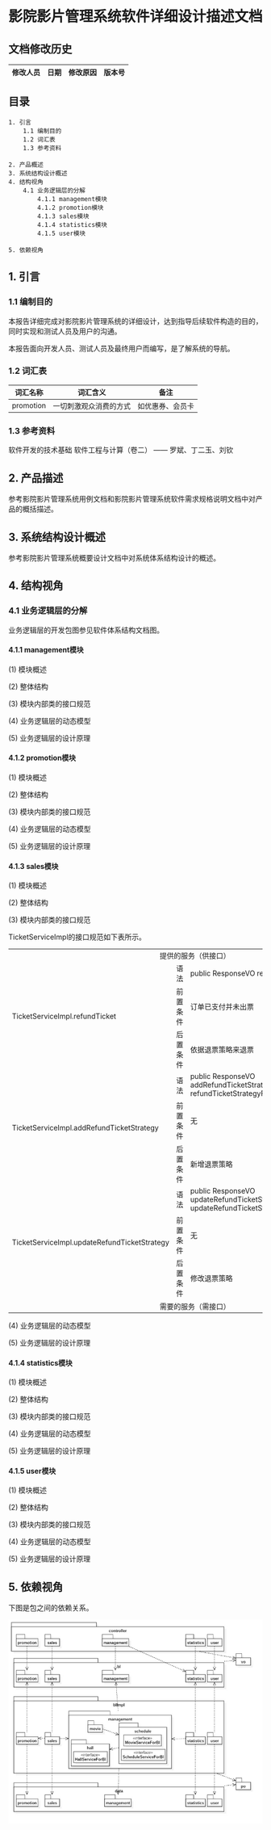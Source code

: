 # 影院影片管理系统软件详细设计描述文档

## 文档修改历史

| 修改人员 | 日期 | 修改原因 | 版本号 |
|:--------:| ---- | -------- | ------ |

## 目录

	1. 引言
		1.1 编制目的
		1.2 词汇表
		1.3 参考资料

	2. 产品概述
	3. 系统结构设计概述
	4. 结构视角
		4.1 业务逻辑层的分解
			4.1.1 management模块
			4.1.2 promotion模块
			4.1.3 sales模块
			4.1.4 statistics模块
			4.1.5 user模块

	5. 依赖视角

## 1. 引言

### 1.1 编制目的

本报告详细完成对影院影片管理系统的详细设计，达到指导后续软件构造的目的，同时实现和测试人员及用户的沟通。

本报告面向开发人员、测试人员及最终用户而编写，是了解系统的导航。

### 1.2 词汇表

| 词汇名称 | 词汇含义 | 备注 |
|:--------:|:--------:|:----:|
| promotion | 一切刺激观众消费的方式 | 如优惠券、会员卡 |

### 1.3 参考资料

软件开发的技术基础 软件工程与计算（卷二） —— 罗斌、丁二玉、刘钦

## 2. 产品描述

参考影院影片管理系统用例文档和影院影片管理系统软件需求规格说明文档中对产品的概括描述。

## 3. 系统结构设计概述

参考影院影片管理系统概要设计文档中对系统体系结构设计的概述。

## 4. 结构视角

### 4.1 业务逻辑层的分解

业务逻辑层的开发包图参见软件体系结构文档图。

#### 4.1.1 management模块

(1) 模块概述

(2) 整体结构

(3) 模块内部类的接口规范

(4) 业务逻辑层的动态模型

(5) 业务逻辑层的设计原理

#### 4.1.2 promotion模块

(1) 模块概述

(2) 整体结构

(3) 模块内部类的接口规范

(4) 业务逻辑层的动态模型

(5) 业务逻辑层的设计原理

#### 4.1.3 sales模块

(1) 模块概述

(2) 整体结构

(3) 模块内部类的接口规范

TicketServiceImpl的接口规范如下表所示。

<table>
<tr><td colspan="3"><center>提供的服务（供接口）</center></td></tr>

<tr><td rowspan="4">TicketServiceImpl.refundTicket</td></tr>
<tr><td>语法</td><td>public ResponseVO refundTicket(int ticketId)</td></tr>
<tr><td>前置条件</td><td>订单已支付并未出票</td></tr>
<tr><td>后置条件</td><td>依据退票策略来退票</td></tr>

<tr><td rowspan="4">TicketServiceImpl.addRefundTicketStrategy</td></tr>
<tr><td>语法</td><td>public ResponseVO addRefundTicketStrategy(RefundTicketStrategyForm refundTicketStrategyForm)</td></tr>
<tr><td>前置条件</td><td>无</td></tr>
<tr><td>后置条件</td><td>新增退票策略</td></tr>

<tr><td rowspan="4">TicketServiceImpl.updateRefundTicketStrategy</td></tr>
<tr><td>语法</td><td>public ResponseVO updateRefundTicketStrategy(RefundTicketStrategyForm updateRefundTicketStrategyForm)</td></tr>
<tr><td>前置条件</td><td>无</td></tr>
<tr><td>后置条件</td><td>修改退票策略</td></tr>

<tr><td colspan="3"><center>需要的服务（需接口）</center></td></tr>

<table>


(4) 业务逻辑层的动态模型

(5) 业务逻辑层的设计原理

#### 4.1.4 statistics模块

(1) 模块概述

(2) 整体结构

(3) 模块内部类的接口规范

(4) 业务逻辑层的动态模型

(5) 业务逻辑层的设计原理

#### 4.1.5 user模块

(1) 模块概述

(2) 整体结构

(3) 模块内部类的接口规范

(4) 业务逻辑层的动态模型

(5) 业务逻辑层的设计原理

## 5. 依赖视角

下图是包之间的依赖关系。

![](https://raw.githubusercontent.com/president-for-life/NJU-SF2/master/%E8%AF%A6%E7%BB%86%E8%AE%BE%E8%AE%A1%E6%8F%8F%E8%BF%B0%E6%96%87%E6%A1%A3/%E5%9B%BE%E7%89%87/%E5%8C%85%E5%9B%BE.jpg)
